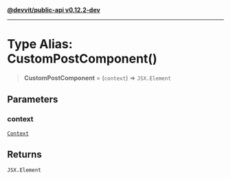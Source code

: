 [**@devvit/public-api v0.12.2-dev**](../../../../README.md)

---

# Type Alias: CustomPostComponent()

> **CustomPostComponent** = (`context`) => `JSX.Element`

## Parameters

### context

[`Context`](Context.md)

## Returns

`JSX.Element`
